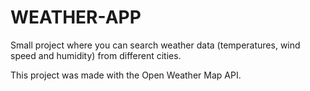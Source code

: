 # WEATHER-APP
Small project where you can search weather data (temperatures, wind speed and humidity) from different cities.

This project was made with the Open Weather Map API.
